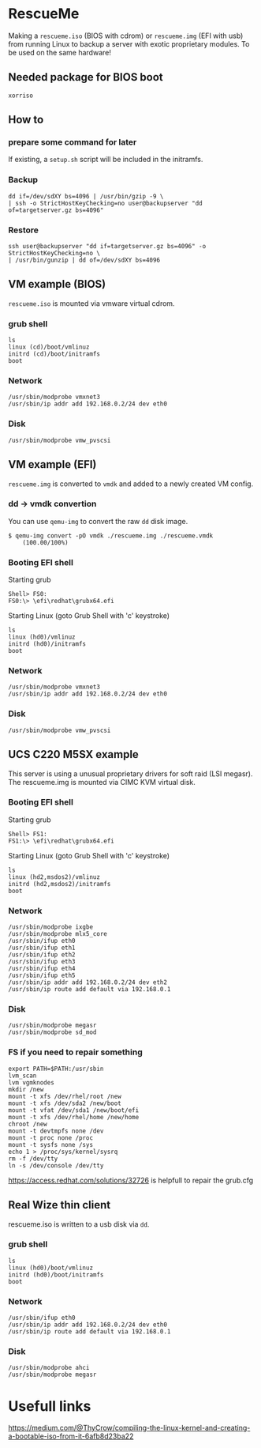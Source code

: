 # RescueMe
Making a `rescueme.iso` (BIOS with cdrom) or `rescueme.img` (EFI with usb) from running Linux to backup a server with exotic proprietary modules.
To be used on the same hardware!

## Needed package for BIOS boot
```
xorriso
```

## How to
### prepare some command for later
If existing, a `setup.sh` script will be included in the initramfs.

### Backup
```
dd if=/dev/sdXY bs=4096 | /usr/bin/gzip -9 \
| ssh -o StrictHostKeyChecking=no user@backupserver "dd of=targetserver.gz bs=4096"
```
### Restore
```
ssh user@backupserver "dd if=targetserver.gz bs=4096" -o StrictHostKeyChecking=no \
| /usr/bin/gunzip | dd of=/dev/sdXY bs=4096 
```

## VM example (BIOS)
`rescueme.iso` is mounted via vmware virtual cdrom.
### grub shell
```
ls
linux (cd)/boot/vmlinuz
initrd (cd)/boot/initramfs
boot
```
### Network
```
/usr/sbin/modprobe vmxnet3
/usr/sbin/ip addr add 192.168.0.2/24 dev eth0
```
### Disk
```
/usr/sbin/modprobe vmw_pvscsi
```

## VM example (EFI)
`rescueme.img` is converted to `vmdk` and added to a newly created VM config.
### dd -> vmdk convertion
You can use `qemu-img` to convert the raw `dd` disk image.
```
$ qemu-img convert -pO vmdk ./rescueme.img ./rescueme.vmdk
    (100.00/100%)
```
### Booting EFI shell 
Starting grub
```
Shell> FS0:
FS0:\> \efi\redhat\grubx64.efi
```
Starting Linux (goto Grub Shell with 'c' keystroke)
```
ls
linux (hd0)/vmlinuz
initrd (hd0)/initramfs
boot
```
### Network
```
/usr/sbin/modprobe vmxnet3
/usr/sbin/ip addr add 192.168.0.2/24 dev eth0
```
### Disk
```
/usr/sbin/modprobe vmw_pvscsi
```

## UCS C220 M5SX example
This server is using a unusual proprietary drivers for soft raid (LSI megasr). The rescueme.img is mounted via CIMC KVM virtual disk.
### Booting EFI shell 
Starting grub
```
Shell> FS1:
FS1:\> \efi\redhat\grubx64.efi
```
Starting Linux (goto Grub Shell with 'c' keystroke)
```
ls
linux (hd2,msdos2)/vmlinuz
initrd (hd2,msdos2)/initramfs
boot

```
### Network
```
/usr/sbin/modprobe ixgbe
/usr/sbin/modprobe mlx5_core
/usr/sbin/ifup eth0 
/usr/sbin/ifup eth1
/usr/sbin/ifup eth2
/usr/sbin/ifup eth3
/usr/sbin/ifup eth4
/usr/sbin/ifup eth5
/usr/sbin/ip addr add 192.168.0.2/24 dev eth2
/usr/sbin/ip route add default via 192.168.0.1
```
### Disk
```
/usr/sbin/modprobe megasr
/usr/sbin/modprobe sd_mod
```
### FS if you need to repair something
```
export PATH=$PATH:/usr/sbin
lvm_scan
lvm vgmknodes
mkdir /new
mount -t xfs /dev/rhel/root /new
mount -t xfs /dev/sda2 /new/boot
mount -t vfat /dev/sda1 /new/boot/efi
mount -t xfs /dev/rhel/home /new/home
chroot /new
mount -t devtmpfs none /dev
mount -t proc none /proc
mount -t sysfs none /sys
echo 1 > /proc/sys/kernel/sysrq
rm -f /dev/tty
ln -s /dev/console /dev/tty
```
https://access.redhat.com/solutions/32726 is helpfull to repair the grub.cfg

## Real Wize thin client
rescueme.iso is written to a usb disk via `dd`.
### grub shell
```
ls
linux (hd0)/boot/vmlinuz
initrd (hd0)/boot/initramfs
boot
```
### Network
```
/usr/sbin/ifup eth0
/usr/sbin/ip addr add 192.168.0.2/24 dev eth0
/usr/sbin/ip route add default via 192.168.0.1
```

### Disk
```
/usr/sbin/modprobe ahci
/usr/sbin/modprobe megasr
```

# Usefull links
https://medium.com/@ThyCrow/compiling-the-linux-kernel-and-creating-a-bootable-iso-from-it-6afb8d23ba22

